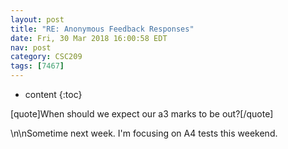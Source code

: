 ```yaml
---
layout: post
title: "RE: Anonymous Feedback Responses"
date: Fri, 30 Mar 2018 16:00:58 EDT
nav: post
category: CSC209
tags: [7467]
---
```


* content
{:toc}

[quote]When should we expect our a3 marks to be out?[/quote]
<!-- more -->
<p>\n\nSometime next week. I'm focusing on A4 tests this weekend.</p>
